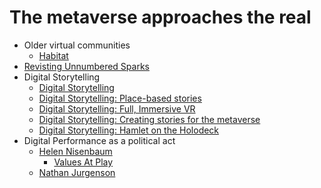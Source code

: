 # The metaverse approaches the real

* Older virtual communities
  * [Habitat](http://habitatchronicles.com/)
* [Revisting Unnumbered Sparks](https://publishing-project.rivendellweb.net/revisiting-unnumbered-sparks/)
* Digital Storytelling
  * [Digital Storytelling](https://publishing-project.rivendellweb.net/digital-storytelling/)
  * [Digital Storytelling: Place-based stories](https://publishing-project.rivendellweb.net/digital-storytelling-place-based-stories/)
  * [Digital Storytelling: Full, Immersive VR](https://publishing-project.rivendellweb.net/digital-storytelling-full-immersive-vr/)
  * [Digital Storytelling: Creating stories for the metaverse](https://publishing-project.rivendellweb.net/digital-storytelling-creating-stories-for-the-metaverse/)
  * [Digital Storytelling: Hamlet on the Holodeck](https://publishing-project.rivendellweb.net/digital-storytelling-hamlet-on-the-holodeck/)
* Digital Performance as a political act
  * [Helen Nisenbaum](https://nissenbaum.tech.cornell.edu/)
    * [Values At Play](https://www.valuesatplay.org/research-resources)
  * [Nathan Jurgenson](https://nathanjurgenson.wordpress.com/page/2/)
